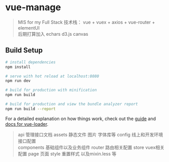 # vue-manage

> MIS for my Full Stack
> 技术栈： vue + vuex + axios + vue-router + elementUI     
> 后期打算加入 echars d3.js canvas  
## Build Setup

``` bash
# install dependencies
npm install

# serve with hot reload at localhost:8080
npm run dev

# build for production with minification
npm run build

# build for production and view the bundle analyzer report
npm run build --report
```

For a detailed explanation on how things work, check out the [guide](http://vuejs-templates.github.io/webpack/) and [docs for vue-loader](http://vuejs.github.io/vue-loader).
> api 管理接口文档
> assets 静态文件 图片 字体库等
> config 线上和开发环境接口配置  
> components 基础组件以及业务组件
> router 路由相关配置
> store vuex相关配置
> page 页面
> style 重置样式 以及mixin.less 等